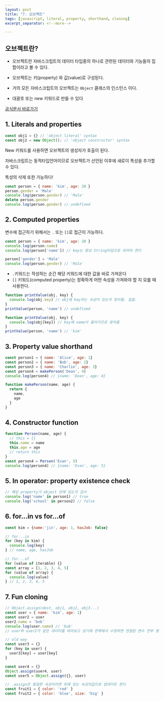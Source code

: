 ```yaml
---
layout: post
title: "7. 오브젝트"
tags: [javascript, literal, property, shorthand, cloning]
excerpt_separator: <!--more-->

---
```


## 오브젝트란?

* 오브젝트란 자바스크립트의 데이터 타입중의 하나로 관련된 데이터와 기능들의 집합이라고 볼 수 있다.

  <!--more-->

* 오브젝트는 키(property) 와 값(value)로 구성된다.

* 거의 모든 자바스크립트의 오브젝트는 `Object` 클래스의 인스턴스 이다.

* 대괄호 또는 new 키워드로 만들 수 있다

  



[공식문서 바로가기](https://developer.mozilla.org/en-US/docs/Web/JavaScript/Reference/Global_Objects/Object)

## 1. Literals and properties

```javascript
const obj1 = {} // 'object literal' syntax
const obj2 = new Object(); // 'object constructor' syntax
```

New 키워드를 사용하면 오브젝트의 생성자가 호출이 된다. 

자바스크립트는 동적타입언어이므로 오브젝트가 선언된 이후에 새로이 특성을 추가할 수 있다.

특성의 삭제 또한 가능하다! 

```javascript
const person = { name: 'kim', age: 20 }
person.gender = 'Male'
console.log(person.gender) // 'Male'
delete person.gender
console.log(person.gender) // undefined
```



## 2. Computed properties

변수에 접근하기 위해서는 `.` 또는 `[]`로 접근이 가능하다.

```javascript
const person = { name: 'kim', age: 20 }
console.log(person.name)
console.log(person['name']) // key는 항상 String타입으로 되어야 한다

person['gender'] = 'Male'
console.log(person.gender) // 'Male'
```

* `.`키워드는 작성하는 순간 해당 키워드에 대한 값을 바로 가져온다
* `[]` 키워드(computed property)는 정확하게 어떤 속성을 가져와야 할 지 모를 때 사용한다. 

```javascript
function printValue(obj, key) {
  console.log(obj.key) // obj에 key라는 속성이 있는지 찾아봄. 없음.
}
printValue(person, 'name') // undefined

function printValue(obj, key) {
  console.log(obj[key]) // key에 name이 들어가므로 찾아줌
}
printValue(person, 'name') // 'kim'
```



## 3. Property value shorthand

```javascript
const person1 = { name: 'Alice', age: 1}
const person2 = { name: 'Bob', age: 2}
const person3 = { name: 'Charlie', age: 3}
const person4 = makePerson('Dean', 4)
console.log(person4) // {name: 'Dean', age: 4}

function makePerson(name, age) {
  return {
    name, 
    age
  }
}
```



## 4. Constructor function

```javascript
function Person(name, age) {
  // this = {}
  this.name = name
  this.age = age
  // return this
}
const person4 = Person('Evan', 5)
console.log(person4) // {name: 'Evan', age: 5}
```



## 5. In operator: property existence check

```javascript
// 해당 property가 object 안에 있는지 검사
console.log('name' in person1) // true
console.log('school' in person2) // false
```



## 6. for...in vs for...of

```javascript
const kim = {name:'jin', age: 1, hasJob: false}

// for...in 
for (key in kim) { 
  console.log(key) 
} // name, age, hasJob

// for...of
for (value of iterable) {}
const array = [1, 2, 3, 4, 5]
for (value of array) {
  console.log(value)
} // 1, 2, 3, 4, 5
```

 

## 7. Fun cloning

```javascript
// Object.assign(dest, obj1, obj2, obj3...)
const user = { name: 'kim', age: 1}
const user2 = user
user2.name = 'bob'
console.log(user.name) // 'bob'
// user와 user2가 같은 데이터를 바라보고 있기에 한쪽에서 수정하면 연결된 변수 전부 영향을 받는다

// old way
const user3 = {}
for (key in user) {
  user3[key] = user[key]
}

const user4 = {}
Object.assign(user4, user)
const user5 = Object.assign({}, user)

// .assign은 동일한 속성이라면 뒤에 있는 속성의값으로 업데이트 한다
const fruit1 = { color: 'red' }
const fruit2 = { color: 'blue', size: 'big' }
 
```

